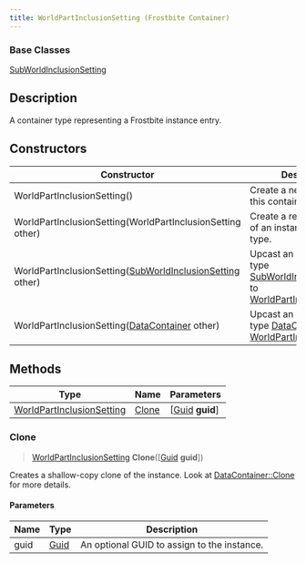 ```yaml
---
title: WorldPartInclusionSetting (Frostbite Container)
---
```

### Base Classes

[SubWorldInclusionSetting](SubWorldInclusionSetting)

## Description

A container type representing a Frostbite instance entry.

## Constructors

| Constructor                                                                           | Description                                                                                                                                |
| ------------------------------------------------------------------------------------- | ------------------------------------------------------------------------------------------------------------------------------------------ |
| WorldPartInclusionSetting()                                                           | Create a new instance of this container type.                                                                                              |
| WorldPartInclusionSetting(WorldPartInclusionSetting other)                            | Create a reference copy of an instance of the same type.                                                                                   |
| WorldPartInclusionSetting([SubWorldInclusionSetting](SubWorldInclusionSetting) other) | Upcast an instance of type [SubWorldInclusionSetting](SubWorldInclusionSetting) to [WorldPartInclusionSetting](WorldPartInclusionSetting). |
| WorldPartInclusionSetting([DataContainer](/vext/ref/cls/shr/datacontainer) other)  | Upcast an instance of type [DataContainer](/vext/ref/cls/shr/datacontainer) to [WorldPartInclusionSetting](WorldPartInclusionSetting).  |

## Methods

| Type                                                   | Name            | Parameters                                     |
| ------------------------------------------------------ | --------------- | ---------------------------------------------- |
| [WorldPartInclusionSetting](WorldPartInclusionSetting) | [Clone](#clone) | \[[Guid](/vext/ref/cls/shr/guid) **guid**\] |

### Clone

> [WorldPartInclusionSetting](WorldPartInclusionSetting) **Clone**(\[[Guid](/vext/ref/cls/shr/guid) **guid**\])

Creates a shallow-copy clone of the instance. Look at [DataContainer::Clone](/vext/ref/cls/shr/datacontainer#clone) for more details.

#### Parameters

| Name | Type         | Description                                 |
| ---- | ------------ | ------------------------------------------- |
| guid | [Guid](Guid) | An optional GUID to assign to the instance. |
